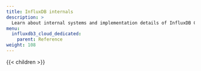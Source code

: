 ```yaml
---
title: InfluxDB internals
description: >
  Learn about internal systems and implementation details of InfluxDB Cloud Dedicated.
menu:
  influxdb3_cloud_dedicated:
    parent: Reference
weight: 108
---
```


{{< children >}}